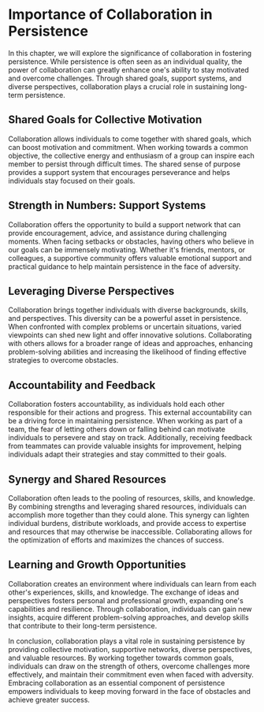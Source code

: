 Importance of Collaboration in Persistence
===================================================

In this chapter, we will explore the significance of collaboration in fostering persistence. While persistence is often seen as an individual quality, the power of collaboration can greatly enhance one's ability to stay motivated and overcome challenges. Through shared goals, support systems, and diverse perspectives, collaboration plays a crucial role in sustaining long-term persistence.

Shared Goals for Collective Motivation
--------------------------------------

Collaboration allows individuals to come together with shared goals, which can boost motivation and commitment. When working towards a common objective, the collective energy and enthusiasm of a group can inspire each member to persist through difficult times. The shared sense of purpose provides a support system that encourages perseverance and helps individuals stay focused on their goals.

Strength in Numbers: Support Systems
------------------------------------

Collaboration offers the opportunity to build a support network that can provide encouragement, advice, and assistance during challenging moments. When facing setbacks or obstacles, having others who believe in our goals can be immensely motivating. Whether it's friends, mentors, or colleagues, a supportive community offers valuable emotional support and practical guidance to help maintain persistence in the face of adversity.

Leveraging Diverse Perspectives
-------------------------------

Collaboration brings together individuals with diverse backgrounds, skills, and perspectives. This diversity can be a powerful asset in persistence. When confronted with complex problems or uncertain situations, varied viewpoints can shed new light and offer innovative solutions. Collaborating with others allows for a broader range of ideas and approaches, enhancing problem-solving abilities and increasing the likelihood of finding effective strategies to overcome obstacles.

Accountability and Feedback
---------------------------

Collaboration fosters accountability, as individuals hold each other responsible for their actions and progress. This external accountability can be a driving force in maintaining persistence. When working as part of a team, the fear of letting others down or falling behind can motivate individuals to persevere and stay on track. Additionally, receiving feedback from teammates can provide valuable insights for improvement, helping individuals adapt their strategies and stay committed to their goals.

Synergy and Shared Resources
----------------------------

Collaboration often leads to the pooling of resources, skills, and knowledge. By combining strengths and leveraging shared resources, individuals can accomplish more together than they could alone. This synergy can lighten individual burdens, distribute workloads, and provide access to expertise and resources that may otherwise be inaccessible. Collaborating allows for the optimization of efforts and maximizes the chances of success.

Learning and Growth Opportunities
---------------------------------

Collaboration creates an environment where individuals can learn from each other's experiences, skills, and knowledge. The exchange of ideas and perspectives fosters personal and professional growth, expanding one's capabilities and resilience. Through collaboration, individuals can gain new insights, acquire different problem-solving approaches, and develop skills that contribute to their long-term persistence.

In conclusion, collaboration plays a vital role in sustaining persistence by providing collective motivation, supportive networks, diverse perspectives, and valuable resources. By working together towards common goals, individuals can draw on the strength of others, overcome challenges more effectively, and maintain their commitment even when faced with adversity. Embracing collaboration as an essential component of persistence empowers individuals to keep moving forward in the face of obstacles and achieve greater success.
